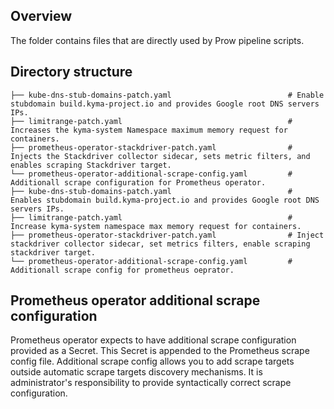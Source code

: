 ## Overview

The folder contains files that are directly used by Prow pipeline scripts.

## Directory structure

```
├── kube-dns-stub-domains-patch.yaml                          # Enable stubdomain build.kyma-project.io and provides Google root DNS servers IPs.
├── limitrange-patch.yaml                                     # Increases the kyma-system Namespace maximum memory request for containers.
├── prometheus-operator-stackdriver-patch.yaml                # Injects the Stackdriver collector sidecar, sets metric filters, and enables scraping Stackdriver target.
└── prometheus-operator-additional-scrape-config.yaml         # Additionall scrape configuration for Prometheus operator.
├── kube-dns-stub-domains-patch.yaml                          # Enables stubdomain build.kyma-project.io and provides Google root DNS servers IPs.
├── limitrange-patch.yaml                                     # Increase kyma-system namespace max memory request for containers.
├── prometheus-operator-stackdriver-patch.yaml                # Inject stackdriver collector sidecar, set metrics filters, enable scraping stackdriver target.
└── prometheus-operator-additional-scrape-config.yaml         # Additionall scrape config for prometheus oeprator.
```

## Prometheus operator additional scrape configuration

Prometheus operator expects to have additional scrape configuration provided as a Secret. This Secret is appended to the Prometheus scrape config file.
Additional scrape config allows you to add scrape targets outside automatic scrape targets discovery mechanisms.
It is administrator's responsibility to provide syntactically correct scrape configuration.
